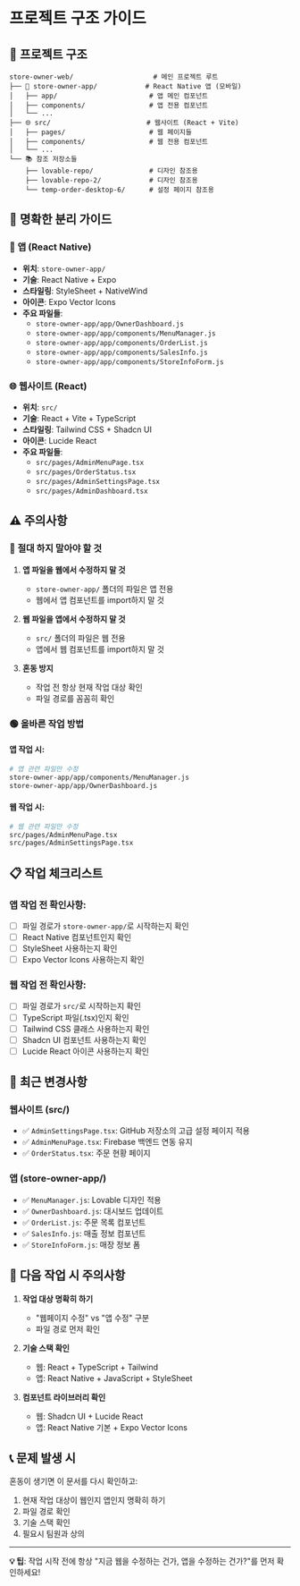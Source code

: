 # 프로젝트 구조 가이드

## 📁 프로젝트 구조

```
store-owner-web/                    # 메인 프로젝트 루트
├── 📱 store-owner-app/            # React Native 앱 (모바일)
│   ├── app/                       # 앱 메인 컴포넌트
│   ├── components/                # 앱 전용 컴포넌트
│   └── ...
├── 🌐 src/                        # 웹사이트 (React + Vite)
│   ├── pages/                     # 웹 페이지들
│   ├── components/                # 웹 전용 컴포넌트
│   └── ...
└── 📚 참조 저장소들
    ├── lovable-repo/              # 디자인 참조용
    ├── lovable-repo-2/            # 디자인 참조용
    └── temp-order-desktop-6/      # 설정 페이지 참조용
```

## 🎯 명확한 분리 가이드

### 📱 **앱 (React Native)**
- **위치**: `store-owner-app/`
- **기술**: React Native + Expo
- **스타일링**: StyleSheet + NativeWind
- **아이콘**: Expo Vector Icons
- **주요 파일들**:
  - `store-owner-app/app/OwnerDashboard.js`
  - `store-owner-app/app/components/MenuManager.js`
  - `store-owner-app/app/components/OrderList.js`
  - `store-owner-app/app/components/SalesInfo.js`
  - `store-owner-app/app/components/StoreInfoForm.js`

### 🌐 **웹사이트 (React)**
- **위치**: `src/`
- **기술**: React + Vite + TypeScript
- **스타일링**: Tailwind CSS + Shadcn UI
- **아이콘**: Lucide React
- **주요 파일들**:
  - `src/pages/AdminMenuPage.tsx`
  - `src/pages/OrderStatus.tsx`
  - `src/pages/AdminSettingsPage.tsx`
  - `src/pages/AdminDashboard.tsx`

## ⚠️ 주의사항

### 🔴 **절대 하지 말아야 할 것**
1. **앱 파일을 웹에서 수정하지 말 것**
   - `store-owner-app/` 폴더의 파일은 앱 전용
   - 웹에서 앱 컴포넌트를 import하지 말 것

2. **웹 파일을 앱에서 수정하지 말 것**
   - `src/` 폴더의 파일은 웹 전용
   - 앱에서 웹 컴포넌트를 import하지 말 것

3. **혼동 방지**
   - 작업 전 항상 현재 작업 대상 확인
   - 파일 경로를 꼼꼼히 확인

### 🟢 **올바른 작업 방법**

#### 앱 작업 시:
```bash
# 앱 관련 파일만 수정
store-owner-app/app/components/MenuManager.js
store-owner-app/app/OwnerDashboard.js
```

#### 웹 작업 시:
```bash
# 웹 관련 파일만 수정
src/pages/AdminMenuPage.tsx
src/pages/AdminSettingsPage.tsx
```

## 📋 작업 체크리스트

### 앱 작업 전 확인사항:
- [ ] 파일 경로가 `store-owner-app/`로 시작하는지 확인
- [ ] React Native 컴포넌트인지 확인
- [ ] StyleSheet 사용하는지 확인
- [ ] Expo Vector Icons 사용하는지 확인

### 웹 작업 전 확인사항:
- [ ] 파일 경로가 `src/`로 시작하는지 확인
- [ ] TypeScript 파일(.tsx)인지 확인
- [ ] Tailwind CSS 클래스 사용하는지 확인
- [ ] Shadcn UI 컴포넌트 사용하는지 확인
- [ ] Lucide React 아이콘 사용하는지 확인

## 🔄 최근 변경사항

### 웹사이트 (src/)
- ✅ `AdminSettingsPage.tsx`: GitHub 저장소의 고급 설정 페이지 적용
- ✅ `AdminMenuPage.tsx`: Firebase 백엔드 연동 유지
- ✅ `OrderStatus.tsx`: 주문 현황 페이지

### 앱 (store-owner-app/)
- ✅ `MenuManager.js`: Lovable 디자인 적용
- ✅ `OwnerDashboard.js`: 대시보드 업데이트
- ✅ `OrderList.js`: 주문 목록 컴포넌트
- ✅ `SalesInfo.js`: 매출 정보 컴포넌트
- ✅ `StoreInfoForm.js`: 매장 정보 폼

## 🚀 다음 작업 시 주의사항

1. **작업 대상 명확히 하기**
   - "웹페이지 수정" vs "앱 수정" 구분
   - 파일 경로 먼저 확인

2. **기술 스택 확인**
   - 웹: React + TypeScript + Tailwind
   - 앱: React Native + JavaScript + StyleSheet

3. **컴포넌트 라이브러리 확인**
   - 웹: Shadcn UI + Lucide React
   - 앱: React Native 기본 + Expo Vector Icons

## 📞 문제 발생 시

혼동이 생기면 이 문서를 다시 확인하고:
1. 현재 작업 대상이 웹인지 앱인지 명확히 하기
2. 파일 경로 확인
3. 기술 스택 확인
4. 필요시 팀원과 상의

---

**💡 팁**: 작업 시작 전에 항상 "지금 웹을 수정하는 건가, 앱을 수정하는 건가?"를 먼저 확인하세요! 